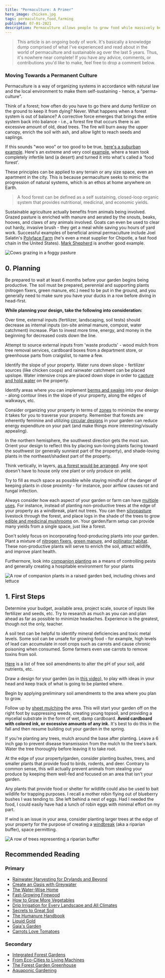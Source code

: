```yaml
---
title: "Permaculture: A Primer"
hero_image: chicken.jpg
tags: permaculture,food,farming
published: 07-01-2021
description: Permaculture allows people to grow food while massively benefiting their local and macro environments.
---
```


> This article is an ongoing body of work. It's basically a knowledge dump comprised of what I've experienced and read about in the world of permaculture and sustainable ag over the last 5 years. Thus, it's nowhere near complete! If you have any advice, comments, or contributions you'd like to make, feel free to drop a comment below.

### Moving Towards a Permanent Culture

Permaculture is a way of organizing systems in accordance with natural law and the local environment to make them self-sustaining - hence, a "perma-culture".

Think of a forest; how often do you have to go there and dump fertilizer on the ground to keep it from dying? Never. What happens when a forest system is out of balance? A corrective force emerges that brings the entire system back into balance - i.e., a forest fire that occurs there is an excessive amount of old, dead trees. The fire will burn away the upper canopy, enrich the soil with ash, and allow light to reach seeds and saplings.

If this sounds "woo woo" or too good to be true, [here's a suburban example](https://www.youtube.com/watch?v=4XraLIgNfTc). Here's an extreme and very cool [example](https://www.youtube.com/watch?v=2xcZS7arcgk), where a team took completely infertile land (a desert) and turned it into what's called a 'food forest'.

These principles can be applied to any terrain or any size space, even an apartment in the city. This is because permaculture seeks to mimic the progression of natural systems, which is an ethos at home anywhere on Earth.

> A food forest can be defined as a self sustaining, closed-loop organic system that provides nutritional, medicinal, and economic yields.

Sustainable agriculture actually benefits from animals being involved. Grazed pasture is enriched with manure and aerated by the snouts, beaks, hooves, and claws of any animals involved. Goats can even be used to clear out hardy, invasive brush - they get a meal while saving you hours of yard work. Successful examples of beneficial animal permaculture include Joel Salatin's [Polyface Farm](https://www.youtube.com/watch?v=smVYindYP3w) (he's even a meat supplier for Chipotle, a fast food chain in the United States). [Mark Shepherd](https://youtu.be/xBRnPcZ8xUo) is another good example.

![Cows grazing in a foggy pasture](https://res.cloudinary.com/gamma-guys-studio/image/upload/v1625194078/cows_grazing_ordrhg.jpg)

## 0. Planning

Be prepared to wait at least 6 months before your garden begins being productive. The soil must be prepared, perennial and supporting plants (nitrogen fixers, green manure, etc.) need to be put in the ground, and you generally need to make sure you have your ducks in a row before diving in head-first.

**While planning your design, take the following into consideration:**

Over time, external inputs (fertilizer, landscaping, soil tests) should decrease as internal inputs (on-site animal manure, compost, water catchment) increase. Plan to invest more time, energy, and money in the beginning for decreased costs down the line.

Attempt to source external inputs from 'waste products' - wood mulch from tree removal services, cardboard boxes from a department store, or greenhouse parts from craigslist, to name a few.

Identify the slope of your property. Water runs down slope - fertilizer sources (like chicken coops) and rainwater catchment can be placed upslope. Water intensive crops are placed down slope in order to [capture and hold water](http://en.permaculturescience.org/english-pages/3-earth-care/water/abc-slow-spread-sink-it) on the property.

Identify areas where you can implement [berms and swales](https://www.tenthacrefarm.com/permaculture-swale/) into your design - along contour lines in the slope of your property, along the edges of walkways, etc.

Consider organizing your property in terms of [zones](https://www.youtube.com/watch?v=OY5lIgfysuc) to minimize the energy it takes for you to traverse your property. Remember that forests are inherently feminine and utilizing [circular designs](https://www.tenthacrefarm.com/circle-garden-design/) in your garden can reduce energy expenditure on your part (and make things more interesting/visually appealing).

In the northern hemisphere, the southwest direction gets the most sun. Orient your design to reflect this by placing sun-loving plants facing toward the southwest (or generally sunniest part of the property), and shade-loving plants in the northeast/shadiest part of the property.

Think vertically, in layers, [as a forest would be arranged](https://www.familyfoodgarden.com/wp-content/uploads/2018/03/Forest_Garden_Labeled.jpg). Any one spot doesn't have to house only one plant or only produce on yeild.

Try to fill as much space as possible while staying mindful of the danger of keeping plants in close proximity - for instance, poor airflow causes rot and fungal infection.

Always consider how each aspect of your garden or farm can have [multiple uses](https://deepgreenpermaculture.com/permaculture/permaculture-design-principles/2-each-element-performs-many-functions/). For instance, instead of planting non-productive trees at the edge of your property as a windbreak, plant nut trees. You can then [silvopasture](https://smallfarms.cornell.edu/2010/07/silvopasturing/) livestock through the forest, and place logs in the shade of the trees to grow [edible and medicinal mushrooms](https://treeyopermacultureedu.com/chapter-6-trees/non-timber-forest-products-3-mushroom-cultivation-and-fibers-and-crafts/) on. Your garden/farm setup can provide many yields from a single space, just like a forest.

Don't solely focus on incorporating food-producing plants into your garden. Plant a mixture of [nitrogen fixers](https://www.ruralsprout.com/nitrogen-fixing-plants/), [green manure](https://www.permaculturenews.org/2015/04/10/the-facts-about-dynamic-accumulators/), and [pollinator habitat](https://homesteadandchill.com/top-23-plants-for-pollinators/). These non-productive plants will serve to enrich the soil, attract wildlife, and improve plant health.

Furthermore, look into [companion planting](https://worldwidepermaculture.com/wp-content/uploads/2018/11/World-Wide-Permaculture-Companion-Planting-Guide-1.pdf) as a means of controlling pests and generally creating a hospitable environment for your plants

![A row of companion plants in a raised garden bed, including chives and lettuce](https://res.cloudinary.com/gamma-guys-studio/image/upload/v1625194078/companion_plants_k2rxz6.jpg)

## 1. First Steps

Determine your budget, available area, project scale, source of inputs like fertilizer and seeds, etc. Try to research as much as you can and plan ahead as far as possible to minimize headaches. Experience is the greatest, though not the only, teacher.

A soil test can be helpful to identify mineral deficiencies and toxic metal levels. Some soil can be unsafe for growing food - for example, high levels of lead can accumulate in root crops such as carrots and cause chronic poisoning when consumed. Some farmers even use carrots to remove toxins from soil.

[Here](https://livingpermaculturepnw.com/8-best-garden-soil-amendments-you-can-get-for-free/) is a list of free soil amendments to alter the pH of your soil, add nutrients, etc.

Draw a design for your garden (as in [this video](https://www.youtube.com/watch?v=OY5lIgfysuc)), to play with ideas in your head and keep track of what is going to be planted where.

Begin by applying preliminary soil amendments to the area where you plan to grow.

Follow up by [sheet mulching](https://www.youtube.com/watch?v=4PB0Ym_iXmc) the area. This will start your garden off on the right foot by suppressing weeds, creating young topsoil, and providing a mycelial substrate in the form of wet, damp cardboard. **Avoid cardboard with colored ink, or excessive amounts of any ink.** It's best to do this in the fall and then resume building out your garden in the spring.

If you're planting any trees, mulch around the base after planting. Leave a 6 inch gap to prevent disease transmission from the mulch to the tree's bark. Water the tree thoroughly before leaving it to take root.

At the edge of your property/garden, consider planting bushes, trees, and smaller plants that provide food to birds, rodents, and deer. Contrary to common sense, this will actually prevent animals from stealing your produce by keeping them well-fed and focused on an area that isn't your garden.

Any plants that provide food or shelter for wildlife could also be used to bait wildlife for trapping purposes. I recall a mother robin flying out of blueberry bushes I was tending to. She left behind a nest of eggs. Had I needed the food, I could easily have had a lunch of robin eggs with minimal effort on my part.

If wind is an issue in your area, consider planting larger trees at the edge of your property for the purpose of creating a [windbreak](https://www.fs.usda.gov/nac/practices/windbreaks.php) (aka a riparian buffer), space permitting.

![A row of trees representing a riparian buffer](https://res.cloudinary.com/gamma-guys-studio/image/upload/v1625194078/windbreak_qqgxey.jpg)

## Recommended Reading

### Primary

- [Rainwater Harvesting for Drylands and Beyond](https://www.harvestingrainwater.com/)
- [Create an Oasis with Greywater](http://oasisdesign.net/greywater/createanoasis/)
- [The Water-Wise Home](https://www.storey.com/books/the-water-wise-home/)
- [Fast-Growing Firewood](https://www.allbookstores.com/Fast-Growing-Firewood-Garden-Way/9780882662831?__cf_chl_jschl_tk__=b603f8624e4629f3f24d67b3e6c13866317548a1-1625184085-0-AfaEOXw8IIL4rFrMK8GPZ9D-5-AM4zKYeYyZTcrXaom7LpoFAFU_BaOwrnNwDhThpNScj60fgzJZlLK9kPyNne_OtqXpVQbgUI0UyLPocOzsON9y_-uvSHyfmPrlnv12YpR_McGOXUY-9SulenuT7MJUA-nrcEoGrI9iFVrWW4uJuM56pDTMYKvEuQ3qxHbmE6ezzHj7Gl6NfufURZA0Pv_rbJUBIPj5jwYcFcHun4QMnx4XkWg9jyEUS9p6HHTXccvRR1XVFGO6oHlxiR_v_3mdc__2nNZHBv4ERFEkdqsBi3JCyt0mcZR-XjjStOTIPQaeZ1NDv5N2L97qRYwEAWpLaEogcxq8ynMsdpcu1cWkzAKi5Kxn8iSYvoCAQhxzyxM7qtGxwdqkiBRFVEttreACiPO-lmxg7yY_1oxnkTcHAz1tmPOF5x63xVUrWxG5kMhlnyIm8OpUP_8vg1cXgm4zdEa_-kC5OaxF10EUXB-VL3BW6OkcbV2LExX9L70HOa1Pm-2-pUIaUMTQkBqgPYU)
- [How to Grow More Vegetables](https://www.penguinrandomhouse.com/books/549470/how-to-grow-more-vegetables-ninth-edition-by-john-jeavons-foreword-by-alice-waters/)
- [Drip Irrigation for Every Landscape and All Climates](https://www.dripworks.com/drip-irrigation-for-every-landscape-and-all-climates)
- [Secrets to Great Soil](https://www.storey.com/books/secrets-to-great-soil/)
- [The Humanure Handbook](https://humanurehandbook.com/)
- [Liquid Gold](http://www.liquidgoldbook.com/)
- [Gaia's Garden](https://tobyhemenway.com/book/gaias-garden/)
- [Carrots Love Tomatoes](https://www.planetnatural.com/product/carrots-love-tomatoes/)

### Secondary

- [Integrated Forest Gardens](https://www.chelseagreen.com/product/integrated-forest-gardening/)
- [From Eco-Cities to Living Machines](https://www.goodreads.com/book/show/1164949.From_Eco_Cities_to_Living_Machines)
- [The Forest Garden Greenhouse](https://www.chelseagreen.com/product/the-forest-garden-greenhouse/)
- [Aquaponic Gardening](https://www.planetnatural.com/product/aquaponic-book/)
